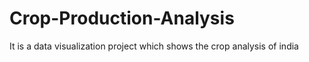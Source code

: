 # Crop-Production-Analysis
It is a data visualization project which shows the crop analysis of india
